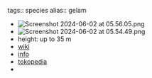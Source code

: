 tags:: species
alias:: gelam

- ![Screenshot 2024-06-02 at 05.56.05.png](https://peach-geographical-bat-397.mypinata.cloud/ipfs/QmNxM2q8UnARuKkvps9ZffusPj53dWkEsW2fssh9TdUyyD)
- ![Screenshot 2024-06-02 at 05.54.49.png](https://peach-geographical-bat-397.mypinata.cloud/ipfs/QmUgLLJRtxnvQvp3YUBzPoW6YkXooqeWJkMMpKbG68foeY)
- height: up to 35 m
- [wiki](https://en.wikipedia.org/wiki/Melaleuca_cajuputi)
- [info](http://www.plantsofasia.com/index/melaleuca_cajuputi/0-1129)
- [tokopedia](https://www.tokopedia.com/pbcareshop/tanaman-obat-herbal-pohon-minyak-kayu-putih-melaleuca-cajuputi?extParam=ivf%3Dfalse)
-